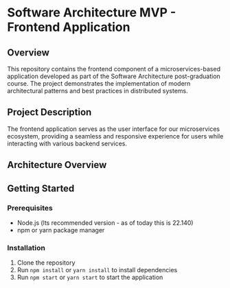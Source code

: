 # Software Architecture MVP - Frontend Application

## Overview
This repository contains the frontend component of a microservices-based application developed as part of the Software Architecture post-graduation course. The project demonstrates the implementation of modern architectural patterns and best practices in distributed systems.

## Project Description
The frontend application serves as the user interface for our microservices ecosystem, providing a seamless and responsive experience for users while interacting with various backend services.

## Architecture Overview

## Getting Started

### Prerequisites
- Node.js (lts recommended version - as of today this is 22.140)
- npm or yarn package manager

### Installation
1. Clone the repository
2. Run `npm install` or `yarn install` to install dependencies
3. Run `npm start` or `yarn start` to start the application


